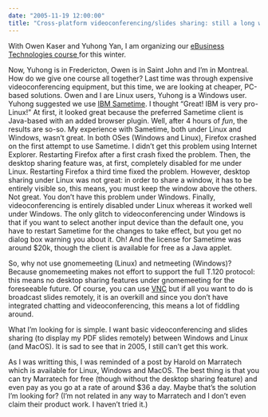 ```yaml
---
date: "2005-11-19 12:00:00"
title: "Cross-platform videoconferencing/slides sharing: still a long way to go?"
---
```




With Owen Kaser and Yuhong Yan, I am organizing our [eBusiness Technologies course ](http://pizza.unbsj.ca/~owen/backup/courses/OLAP-2004/) for this winter.

Now, Yuhong is in Fredericton, Owen is in Saint John and I&rsquo;m in Montreal. How do we give one course all together? Last time was through expensive videoconferencing equipment, but this time, we are looking at cheaper, PC-based solutions. Owen and I are Linux users, Yuhong is a Windows user. Yuhong suggested we use [IBM Sametime](http://www-03.ibm.com/software/products/en/ibmsame). I thought &ldquo;Great! IBM is very pro-Linux!&rdquo; At first, it looked great because the preferred Sametime client is Java-based with an added browser plugin. Well, after 4 hours of <em>fun</em>, the results are so-so. My experience with Sametime, both under Linux and Windows, wasn&rsquo;t great. In both OSes (Windows and Linux), Firefox crashed on the first attempt to use Sametime. I didn&rsquo;t get this problem using Internet Explorer. Restarting Firefox after a first crash fixed the problem. Then, the desktop sharing feature was, at first, completely disabled for me under Linux. Restarting Firefox a third time fixed the problem. However, desktop sharing under Linux was not great: in order to share a window, it has to be entirely visible so, this means, you must keep the window above the others. Not great. You don&rsquo;t have this problem under Windows. Finally, videoconferencing is entirely disabled under Linux whereas it worked well under Windows. The only glitch to videoconferencing under Windows is that if you want to select another input device than the default one, you have to restart Sametime for the changes to take effect, but you get no dialog box warning you about it. Oh! And the license for Sametime was around $20k, though the client is available for free as a Java applet.

So, why not use gnomemeeting (Linux) and netmeeting (Windows)? Because gnomemeeting makes not effort to support the full T.120 protocol: this means no desktop sharing features under gnomemeeting for the foreseeable future. Of course, you can use [VNC](https://en.wikipedia.org/wiki/Vnc) but if all you want to do is broadcast slides remotely, it is an overkill and since you don&rsquo;t have integrated chatting and videoconferencing, this means a lot of fiddling around.

What I&rsquo;m looking for is simple. I want basic videoconferencing and slides sharing (to display my PDF slides remotely) between Windows and Linux (and MacOS). It is sad to see that in 2005, I still can&rsquo;t get this work.

As I was writting this, I was reminded of a post by Harold on Marratech which is available for Linux, Windows and MacOS. The best thing is that you can try Marratech for free (though without the desktop sharing feature) and even pay as you go at a rate of around $36 a day. Maybe that&rsquo;s the solution I&rsquo;m looking for? (I&rsquo;m not related in any way to Marratech and I don&rsquo;t even claim their product work. I haven&rsquo;t tried it.)

